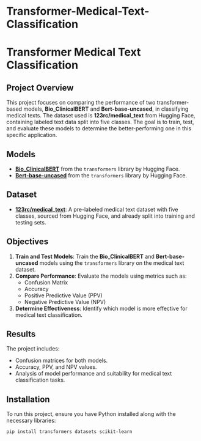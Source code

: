 # Transformer-Medical-Text-Classification

# Transformer Medical Text Classification

## Project Overview
This project focuses on comparing the performance of two transformer-based models, **Bio_ClinicalBERT** and **Bert-base-uncased**, in classifying medical texts. The dataset used is **123rc/medical_text** from Hugging Face, containing labeled text data split into five classes. The goal is to train, test, and evaluate these models to determine the better-performing one in this specific application.

## Models
- **[Bio_ClinicalBERT](https://huggingface.co/emilyalsentzer/Bio_ClinicalBERT)** from the `transformers` library by Hugging Face.
- **[Bert-base-uncased](https://huggingface.co/bert-base-uncased)** from the `transformers` library by Hugging Face.

## Dataset
- **[123rc/medical_text](https://huggingface.co/datasets/123rc/medical_text)**: A pre-labeled medical text dataset with five classes, sourced from Hugging Face, and already split into training and testing sets.

## Objectives
1. **Train and Test Models**: Train the **Bio_ClinicalBERT** and **Bert-base-uncased** models using the `transformers` library on the medical text dataset.
2. **Compare Performance**: Evaluate the models using metrics such as:
   - Confusion Matrix
   - Accuracy
   - Positive Predictive Value (PPV)
   - Negative Predictive Value (NPV)
3. **Determine Effectiveness**: Identify which model is more effective for medical text classification.

## Results
The project includes:
- Confusion matrices for both models.
- Accuracy, PPV, and NPV values.
- Analysis of model performance and suitability for medical text classification tasks.

## Installation
To run this project, ensure you have Python installed along with the necessary libraries:
```bash
pip install transformers datasets scikit-learn
